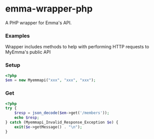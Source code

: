 emma-wrapper-php
================

A PHP wrapper for Emma's API.

### Examples
Wrapper includes methods to help with performing HTTP requests to MyEmma's public API

### Setup
``` php
<?php
$em = new Myemmapi("xxx", "xxx", "xxx");
```
### Get
``` php
<?php
try {
	$resp = json_decode($em->get('/members'));
	echo $resp;
} catch (Myemmapi_Invalid_Response_Exception $e) {
	exit($e->getMessage() . "\n");
}
```